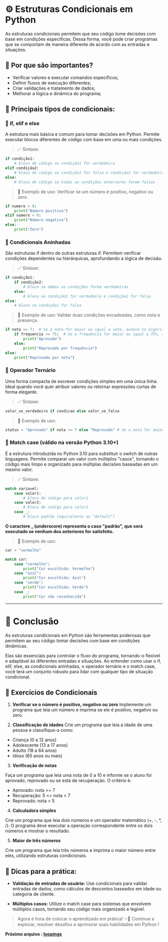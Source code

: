 # ⚙️ Estruturas Condicionais em Python

As estruturas condicionais permitem que seu código tome decisões com base em condições específicas. Dessa forma, você pode criar programas que se comportam de maneira diferente de acordo com as entradas e situações.

## 📌 Por que são importantes?

- Verificar valores e executar comandos específicos;
- Definir fluxos de execução diferentes;
- Criar validações e tratamento de dados;
- Melhorar a lógica e dinâmica do programa;

## 🔷 Principais tipos de condicionais:

### 🔹 if, elif e else

A estrutura mais básica e comum para tomar decisões em Python. Permite executar blocos diferentes de código com base em uma ou mais condições.

> ✅ Sintaxe:

```python
if condição1:
    # bloco de código se condição1 for verdadeira
elif condição2:
    # bloco de código se condição1 for falsa e condição2 for verdadeira
else:
    # bloco de código se todas as condições anteriores forem falsas
```

> 📌 Exemplo de uso: Verificar se um número é positivo, negativo ou zero.

```python
if numero > 0:
    print("Número positivo")
elif numero < 0:
    print("Número negativo")
else:
    print("Zero")
```

### 🔹 Condicionais Aninhadas

São estruturas if dentro de outras estruturas if. Permitem verificar condições dependentes ou hierárquicas, aprofundando a lógica de decisão.

> ✅ Sintaxe:

```python
if condição1:
    if condição2:
        # bloco se ambas as condições forem verdadeiras
    else:
        # bloco se condição1 for verdadeira e condição2 for falsa
else:
    # bloco se condição1 for falsa
```

> 📌 Exemplo de uso: Validar duas condições encadeadas, como nota e presença.

```python
if nota >= 7:  # Se a nota for maior ou igual a sete, avance no algoritmo
    if frequencia >= 75:  # Se a frequência for maior ou igual a 75%, será aprovado
        print("Aprovado")
    else:
        print("Reprovado por frequência")
else:
    print("Reprovado por nota")
```

### 🔹 Operador Ternário

Uma forma compacta de escrever condições simples em uma única linha. Ideal quando você quer atribuir valores ou retornar expressões curtas de forma elegante.

> ✅ Sintaxe:

```python
valor_se_verdadeiro if condicao else valor_se_falso 
```

> 📌 Exemplo de uso:

```python
status = "Aprovado" if nota >= 7 else "Reprovado" # Se a nota for maior ou igual a sete, o status será aprovado, caso contrário, o status será reprovado
```

### 🔹 Match case (válido na versão Python 3.10+)

É a estrutura introduzida no Python 3.10 para substituir o switch de outras linguagens. Permite comparar um valor com múltiplos "casos", tornando o código mais limpo e organizado para múltiplas decisões baseadas em um mesmo valor.

> ✅ Sintaxe:

```python
match variavel:
    case valor1:
        # bloco de código para valor1
    case valor2:
        # bloco de código para valor2
    case _:
        # bloco padrão (equivalente ao "default")
```

**O caractere _ (underscore) representa o caso "padrão", que será executado se nenhum dos anteriores for satisfeito.**

> 📌 Exemplo de uso:

```python
cor = "vermelho"

match cor:
    case "vermelho":
        print("Cor escolhida: Vermelho")
    case "azul":
        print("Cor escolhida: Azul")
    case "verde":
        print("Cor escolhida: Verde")
    case _:
        print("Cor não reconhecida")
```

---

# 🚀 Conclusão

As estruturas condicionais em Python são ferramentas poderosas que permitem ao seu código tomar decisões com base em condições dinâmicas.

Elas são essenciais para controlar o fluxo do programa, tornando-o flexível e adaptável às diferentes entradas e situações. Ao entender como usar o if, elif, else, as condicionais aninhadas, o operador ternário e o match case, você terá um conjunto robusto para lidar com qualquer tipo de situação condicional.

## 📝 Exercícios de Condicionais

1. **Verificar se o número é positivo, negativo ou zero**
Implemente um programa que leia um número e imprima se ele é positivo, negativo ou zero.

2. **Classificação de idades**
Crie um programa que leia a idade de uma pessoa e classifique-a como:

- Criança (0 a 12 anos)
- Adolescente (13 a 17 anos)
- Adulto (18 a 64 anos)
- Idoso (65 anos ou mais)

3. **Verificação de notas**

Faça um programa que leia uma nota de 0 a 10 e informe se o aluno foi aprovado, reprovado ou se está de recuperação. O critério é:

- Aprovado: nota >= 7
- Recuperação: 5 <= nota < 7
- Reprovado: nota < 5

4. **Calculadora simples**

Crie um programa que leia dois números e um operador matemático (+, -, *, /). O programa deve executar a operação correspondente entre os dois números e mostrar o resultado.

5. **Maior de três números**

Crie um programa que leia três números e imprima o maior número entre eles, utilizando estruturas condicionais.

## 🔧 Dicas para a prática:

- **Validação de entradas de usuário:**
Use condicionais para validar entradas de dados, como cálculos de descontos baseados em idade ou categoria de cliente.

- **Múltiplos casos:**
Utilize o match case para sistemas que envolvem múltiplos casos, tornando seu código mais organizado e legível.

> Agora é hora de colocar o aprendizado em prática! ✨🐍 Continue a explorar, resolver desafios e aprimorar suas habilidades em Python !

**Próximo arquivo : [loopings](03_loopings.md)**